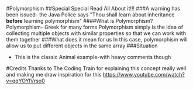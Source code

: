#Polymorphism
##Special Special Read All About it!!! 
###A warning has been issued- the Java Police says "Thou shall learn about inheritance **before** learning polymorphism"
####What is Polymorphism? 
Polymorphism- Greek for many forms
Polymorphism simply is the idea of collecting multiple objects with similar properties so that we can work with them together
###What does it mean for us
In this case, polymorphism will allow us to put different objects in the same array 
###Situation
* This is the classic Animal example-with heavy comments though 
 
#Credits 
Thanks to The Coding Train for explaining this concept really well and making me draw inspiration for this
https://www.youtube.com/watch?v=qqYOYIVrso0 

